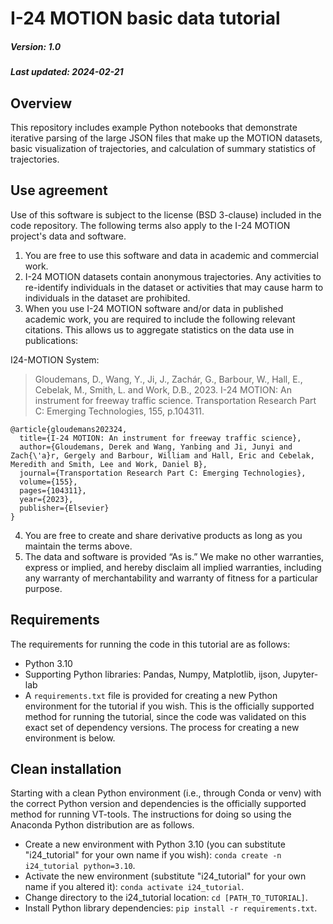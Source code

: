 # I-24 MOTION basic data tutorial
##### Version: 1.0
##### Last updated: 2024-02-21


## Overview

This repository includes example Python notebooks that demonstrate iterative parsing of the large JSON files that make up the MOTION datasets, basic visualization of trajectories, and calculation of summary statistics of trajectories.

## Use agreement

Use of this software is subject to the license (BSD 3-clause) included in the code repository. The following terms also apply to the I-24 MOTION project's data and software.

1. You are free to use this software and data in academic and commercial work. 
2. I-24 MOTION datasets contain anonymous trajectories. Any activities to re-identify individuals in the dataset or activities that may cause harm to individuals in the dataset are prohibited.
3. When you use I-24 MOTION software and/or data in published academic work, you are required to include the following relevant citations. This allows us to aggregate statistics on the data use in publications:

I24-MOTION System:

> Gloudemans, D., Wang, Y., Ji, J., Zachár, G., Barbour, W., Hall, E., Cebelak, M., Smith, L. and Work, D.B., 2023. I-24 MOTION: An instrument for freeway traffic science. Transportation Research Part C: Emerging Technologies, 155, p.104311.

```
@article{gloudemans202324,
  title={I-24 MOTION: An instrument for freeway traffic science},
  author={Gloudemans, Derek and Wang, Yanbing and Ji, Junyi and Zach{\'a}r, Gergely and Barbour, William and Hall, Eric and Cebelak, Meredith and Smith, Lee and Work, Daniel B},
  journal={Transportation Research Part C: Emerging Technologies},
  volume={155},
  pages={104311},
  year={2023},
  publisher={Elsevier}
}
```

4. You are free to create and share derivative products as long as you maintain the terms above. 
5. The data and software is provided “As is.” We make no other warranties, express or implied, and hereby disclaim all implied warranties, including any warranty of merchantability and warranty of fitness for a particular purpose.

## Requirements

The requirements for running the code in this tutorial are as follows:
- Python 3.10
- Supporting Python libraries: Pandas, Numpy, Matplotlib, ijson, Jupyter-lab
- A `requirements.txt` file is provided for creating a new Python environment for the tutorial if you wish. This is the officially supported method for running the tutorial, since the code was validated on this exact set of dependency versions. The process for creating a new environment is below.


## Clean installation

Starting with a clean Python environment (i.e., through Conda or venv) with the correct Python version and dependencies is the officially supported method for running VT-tools. The instructions for doing so using the Anaconda Python distribution are as follows.

- Create a new environment with Python 3.10 (you can substitute "i24_tutorial" for your own name if you wish): `conda create -n i24_tutorial python=3.10`. 
- Activate the new environment (substitute "i24_tutorial" for your own name if you altered it): `conda activate i24_tutorial`. 
- Change directory to the i24_tutorial location: `cd [PATH_TO_TUTORIAL]`.
- Install Python library dependencies: `pip install -r requirements.txt`.
